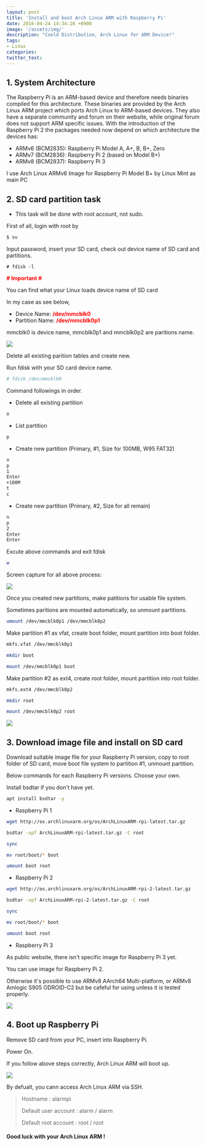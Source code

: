 ```yaml
---
layout: post
title: 'Install and boot Arch Linux ARM with Raspberry Pi'
date: 2016-04-24 14:34:26 +0900
image: '/assets/img/'
description: "Coold Distribution, Arch Linux for ARM Device!"
tags:
- Linux
categories:
twitter_text:
---
```


## 1. System Architecture

The Raspberry Pi is an ARM-based device and therefore needs binaries compiled for this architecture. These binaries are provided by the Arch Linux ARM project which ports Arch Linux to ARM-based devices. They also have a separate community and forum on their website, while original forum does not support ARM specific issues. With the introduction of the Raspberry Pi 2 the packages needed now depend on which architecture the devices has:

* ARMv6 (BCM2835): Raspberry Pi Model A, A+, B, B+, Zero
* ARMv7 (BCM2836): Raspberry Pi 2 (based on Model B+)
* ARMv8 (BCM2837): Raspberry Pi 3

I use Arch Linux ARMv6 Image for Raspberry Pi Model B+ by Linux Mint as main PC

## 2. SD card partition task

* This task will be done with root account, not sudo.

First of all, login with root by

```bash
$ su
```

Input password, insert your SD card, check out device name of SD card and partitions.

```
# fdisk -l
```

<strong><span style="color: red;"># Important #</span></strong> 

You can find what your Linux loads device name of SD card

In my case as see below,

* Device Name: <strong><span style="color: red;">/dev/mmcblk0</span></strong>
* Partition Name: <strong><span style="color: red;">/dev/mmcblk0p1</span></strong>

mmcblk0 is device name, mmcblk0p1 and mmcblk0p2 are paritions name.

<a href="http://minibrary.com/blogimg/img20160416001.png" data-lightbox="7"><img src="http://minibrary.com/blogimg/img20160416001.png"></a>

Delete all existing parition tables and create new.

Run fdisk with your SD card device name.

```bash
# fdisk /dev/mmcblk0
```

Command followings in order.

* Delete all existing partition

```bash
o
```
* List partition

```bash
p
```

* Create new partition (Primary, #1, Size for 100MB, W95 FAT32)

```bash
n
p
1
Enter
+100M
t
c
```

* Create new partition (Primary, #2, Size for all remain)

```bash
n
p
2
Enter
Enter
```

Excute above commands and exit fdisk

```bash
w
```

Screen capture for all above process:

<a href="http://minibrary.com/blogimg/img20160416002.png" data-lightbox="7"><img src="http://minibrary.com/blogimg/img20160416002.png"></a>

Once you created new partitions, make patitions for usable file system.

Sometimes paritions are mounted automatically, so unmount partitions.

```bash
umount /dev/mmcblk0p1 /dev/mmcblk0p2
```

Make partition #1 as vfat, create boot folder, mount partition into boot folder.

```bash
mkfs.vfat /dev/mmcblk0p1
```

```bash
mkdir boot
```

```bash
mount /dev/mmcblk0p1 boot
```

Make partition #2 as ext4, create root folder, mount partition into root folder.

```bash
mkfs.ext4 /dev/mmcblk0p2
```

```bash
mkdir root
```

```bash
mount /dev/mmcblk0p2 root
```

<a href="http://minibrary.com/blogimg/img20160416004.png" data-lightbox="7"><img src="http://minibrary.com/blogimg/img20160416004.png"></a>

## 3. Download image file and install on SD card

Download suitable image file for your Raspberry Pi version, copy to root folder of SD card, move boot file system to partition #1, unmount partition.

Below commands for each Raspberry Pi versions. Choose your own.

Install bsdtar if you don't have yet.

```bash
apt install bsdtar -y
```

* Raspberry Pi 1

```bash
wget http://os.archlinuxarm.org/os/ArchLinuxARM-rpi-latest.tar.gz
```

```bash
bsdtar -xpf ArchLinuxARM-rpi-latest.tar.gz -C root
```

```bash
sync
```

```bash
mv root/boot/* boot
```

```bash
umount boot root
```

* Raspberry Pi 2

```bash
wget http://os.archlinuxarm.org/os/ArchLinuxARM-rpi-2-latest.tar.gz
```

```bash
bsdtar -xpf ArchLinuxARM-rpi-2-latest.tar.gz -C root
```

```bash
sync
```

```bash
mv root/boot/* boot
```

```bash
umount boot root
```

* Raspberry Pi 3

As public website, there isn't specific image for Raspberry Pi 3 yet.

You can use image for Raspberry Pi 2.

Otherwise it's possible to use ARMv8 AArch64 Multi-platform, or ARMv8 Amlogic S905 ODROID-C2 but be cafeful for using unless it is tested properly.

<a href="http://minibrary.com/blogimg/img20160416005.png" data-lightbox="7"><img src="http://minibrary.com/blogimg/img20160416005.png"></a>

## 4. Boot up Raspberry Pi

Remove SD card from your PC, insert into Raspberry Pi.

Power On.

If you follow above steps correctly, Arch Linux ARM will boot up.

<a href="http://minibrary.com/blogimg/img20160416006.png" data-lightbox="7"><img src="http://minibrary.com/blogimg/img20160416006.png"></a>

By defualt, you cann access Arch Linux ARM via SSH.

> Hostname : alarmpi
>
> Default user account : alarm / alarm
>
> Default root account : root / root

#### Good luck with your Arch Linux ARM !

